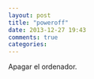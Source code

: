 ```yaml
---
layout: post
title: "poweroff"
date: 2013-12-27 19:43
comments: true
categories: 
---
```

Apagar el ordenador.

